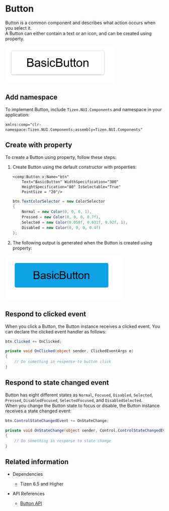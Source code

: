 # Button

Button is a common component and describes what action occurs when you select it.  
A Button can either contain a text or an icon, and can be created using property.

![Button](./media/Button.png)

## Add namespace

To implement Button, include `Tizen.NUI.Components` and namespace in your application:

```xaml
xmlns:comp="clr-namespace:Tizen.NUI.Components;assembly=Tizen.NUI.Components"
```

## Create with property

To create a Button using property, follow these steps:

1. Create Button using the default constructor with properties:

    ```xaml
    <comp:Button x:Name="btn"
        Text="BasicButton" WidthSpecification="300"
        HeightSpecification="80" IsSelectable="True"
        PointSize = "20"/>
    ```

    ```csharp
    btn.TextColorSelector = new ColorSelector
    {
        Normal = new Color(0, 0, 0, 1),
        Pressed = new Color(0, 0, 0, 0.7f),
        Selected = new Color(0.058f, 0.631f, 0.92f, 1),
        Disabled = new Color(0, 0, 0, 0.4f)
    };
    ```

2. The following output is generated when the Button is created using property:

![ButtonProperty](./media/ButtonProperty.png)

## Respond to clicked event

When you click a Button, the Button instance receives a clicked event.
You can declare the clicked event handler as follows:

```csharp
btn.Clicked += OnClicked;
```

```csharp
private void OnClicked(object sender, ClickedEventArgs e)
{
    // Do something in response to button click
}
```

## Respond to state changed event

Button has eight different states as `Normal`, `Focused`, `Disabled`, `Selected`, `Pressed`, `DisabledFocused`, `SelectedFocused`, and `DisabledSelected`.  
When you change the Button state to focus or disable, the Button instance receives a state changed event:

```csharp
btn.ControlStateChangedEvent += OnStateChange;
```

```csharp
private void OnStateChange(object sender, Control.ControlStateChangedEventArgs e)
{
    // Do something in response to state change
}
```

## Related information

- Dependencies
  -   Tizen 6.5 and Higher 

- API References
  - [Button API](/application/dotnet/api/TizenFX/latest/api/Tizen.NUI.Components.Button.html)
